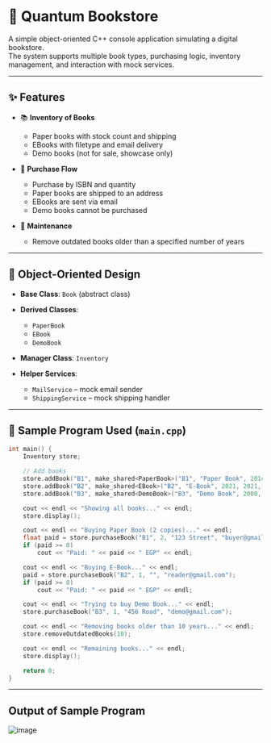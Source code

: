# 📘 Quantum Bookstore

A simple object-oriented C++ console application simulating a digital bookstore.  
The system supports multiple book types, purchasing logic, inventory management, and interaction with mock services.

---

## ✨ Features

- 📚 **Inventory of Books**
  - Paper books with stock count and shipping
  - EBooks with filetype and email delivery
  - Demo books (not for sale, showcase only)

- 🛒 **Purchase Flow**
  - Purchase by ISBN and quantity
  - Paper books are shipped to an address
  - EBooks are sent via email
  - Demo books cannot be purchased

- 🧹 **Maintenance**
  - Remove outdated books older than a specified number of years

---

## 🧱 Object-Oriented Design

- **Base Class**: `Book` (abstract class)
- **Derived Classes**:
  - `PaperBook`
  - `EBook`
  - `DemoBook`

- **Manager Class**: `Inventory`
- **Helper Services**:
  - `MailService` – mock email sender
  - `ShippingService` – mock shipping handler

---

## 🧪 Sample Program Used (`main.cpp`)

```cpp
int main() {
    Inventory store;

    // Add books
    store.addBook("B1", make_shared<PaperBook>("B1", "Paper Book", 2014, 2014, 120.0, 10));
    store.addBook("B2", make_shared<EBook>("B2", "E-Book", 2021, 2021, 80.0, true, "pdf"));
    store.addBook("B3", make_shared<DemoBook>("B3", "Demo Book", 2000, 2000, 0.0, false));

    cout << endl << "Showing all books..." << endl;
    store.display();

    cout << endl << "Buying Paper Book (2 copies)..." << endl;
    float paid = store.purchaseBook("B1", 2, "123 Street", "buyer@gmail.com");
    if (paid >= 0)
        cout << "Paid: " << paid << " EGP" << endl;

    cout << endl << "Buying E-Book..." << endl;
    paid = store.purchaseBook("B2", 1, "", "reader@gmail.com");
    if (paid >= 0)
        cout << "Paid: " << paid << " EGP" << endl;

    cout << endl << "Trying to buy Demo Book..." << endl;
    store.purchaseBook("B3", 1, "456 Road", "demo@gmail.com");

    cout << endl << "Removing books older than 10 years..." << endl;
    store.removeOutdatedBooks(10);

    cout << endl << "Remaining books..." << endl;
    store.display();

    return 0;
}

```
---
## Output of Sample Program
![image](https://github.com/user-attachments/assets/263552dd-d47a-4a49-a89c-fe58e1d31172)

